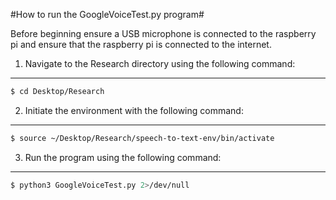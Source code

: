 #How to run the GoogleVoiceTest.py program#

Before beginning ensure a USB microphone is connected to the raspberry pi and ensure that the raspberry pi is connected to the internet.

1. Navigate to the Research directory using the following command:
---
```bash
$ cd Desktop/Research
```
2. Initiate the environment with the following command:
---
```bash
$ source ~/Desktop/Research/speech-to-text-env/bin/activate
```
3. Run the program using the following command:
---
```bash
$ python3 GoogleVoiceTest.py 2>/dev/null
```
